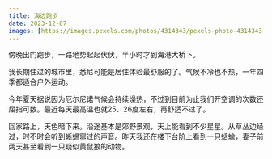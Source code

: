 ```yaml
---
title: 海边跑步
date: 2023-12-07
images: [https://images.pexels.com/photos/4314343/pexels-photo-4314343.jpeg,]
---
```


傍晚出门跑步，一路地势起起伏伏，半小时才到海港大桥下。

我长期住过的城市里，悉尼可能是居住体验最舒服的了。气候不冷也不热，一年四季都适合户外运动。

今年夏天据说因为厄尔尼诺气候会持续燥热，不过到目前为止我们开空调的次数还屈指可数。最近每天最高温也就25、26度左右，再舒适不过了。

回家路上，天色暗下来。沿途基本是郊野景观，天上能看到不少星星。从草丛边经过，时不时会听到蜥蜴窜过的声音。昨天我还在楼下台阶上看到一只蛞蝓，妻子前两天甚至看到一只疑似黄鼠狼的动物。